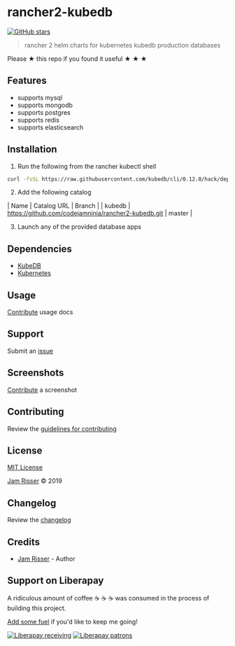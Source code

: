# rancher2-kubedb

[![GitHub stars](https://img.shields.io/github/stars/codejamninja/rancher2-kubedb.svg?style=social&label=Stars)](https://github.com/codejamninja/rancher2-kubedb)

> rancher 2 helm charts for kubernetes kubedb production databases

Please ★ this repo if you found it useful ★ ★ ★


## Features

* supports mysql
* supports mongodb
* supports postgres
* supports redis
* supports elasticsearch


## Installation

1. Run the following from the rancher kubectl shell

```sh
curl -fsSL https://raw.githubusercontent.com/kubedb/cli/0.12.0/hack/deploy/kubedb.sh | bash
```

2. Add the following catalog

| Name   | Catalog URL                                         | Branch |
| kubedb | https://github.com/codejamninja/rancher2-kubedb.git | master |

3. Launch any of the provided database apps


## Dependencies

* [KubeDB](https://kubedb.com)
* [Kubernetes](https://kubernetes.io)


## Usage

[Contribute](https://github.com/codejamninja/rancher2-kubedb/blob/master/CONTRIBUTING.md) usage docs


## Support

Submit an [issue](https://github.com/codejamninja/rancher2-kubedb/issues/new)


## Screenshots

[Contribute](https://github.com/codejamninja/rancher2-kubedb/blob/master/CONTRIBUTING.md) a screenshot


## Contributing

Review the [guidelines for contributing](https://github.com/codejamninja/rancher2-kubedb/blob/master/CONTRIBUTING.md)


## License

[MIT License](https://github.com/codejamninja/rancher2-kubedb/blob/master/LICENSE)

[Jam Risser](https://codejam.ninja) © 2019


## Changelog

Review the [changelog](https://github.com/codejamninja/rancher2-kubedb/blob/master/CHANGELOG.md)


## Credits

* [Jam Risser](https://codejam.ninja) - Author


## Support on Liberapay

A ridiculous amount of coffee ☕ ☕ ☕ was consumed in the process of building this project.

[Add some fuel](https://liberapay.com/codejamninja/donate) if you'd like to keep me going!

[![Liberapay receiving](https://img.shields.io/liberapay/receives/codejamninja.svg?style=flat-square)](https://liberapay.com/codejamninja/donate)
[![Liberapay patrons](https://img.shields.io/liberapay/patrons/codejamninja.svg?style=flat-square)](https://liberapay.com/codejamninja/donate)
